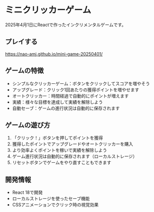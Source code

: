 # ミニクリッカーゲーム

2025年4月1日にReactで作ったインクリメンタルゲームです。

## プレイする

https://nao-amj.github.io/mini-game-20250401/

## ゲームの特徴

- シンプルなクリッカーゲーム：ボタンをクリックしてスコアを増やそう
- アップグレード：クリック1回あたりの獲得ポイントを増やせます
- オートクリッカー：時間経過で自動的にポイントが増えます
- 実績：様々な目標を達成して実績を解除しよう
- 自動セーブ：ゲームの進行状況は自動的に保存されます

## ゲームの遊び方

1. 「クリック！」ボタンを押してポイントを獲得
2. 獲得したポイントでアップグレードやオートクリッカーを購入
3. より効率よくポイントを稼いで実績を解除しよう
4. ゲーム進行状況は自動的に保存されます（ローカルストレージ）
5. リセットボタンでゲームをやり直すこともできます

## 開発情報

- React 18で開発
- ローカルストレージを使ったセーブ機能
- CSSアニメーションでクリック時の視覚効果
